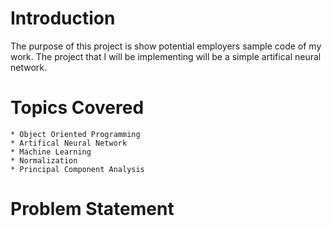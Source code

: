 # Introduction

The purpose of this project is show potential employers sample code of my work. The project that I will be implementing will be a simple artifical neural network. 

# Topics Covered
    * Object Oriented Programming
    * Artifical Neural Network
    * Machine Learning
    * Normalization 
    * Principal Component Analysis

# Problem Statement